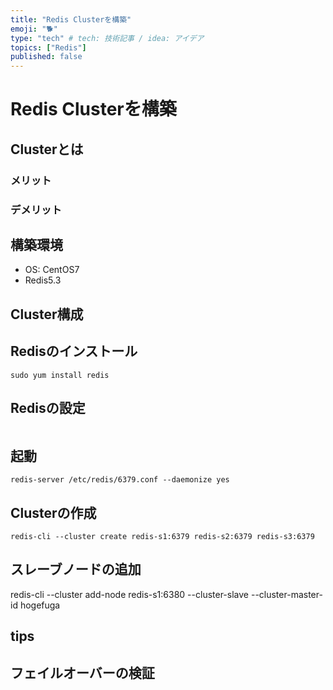 ```yaml
---
title: "Redis Clusterを構築"
emoji: "🐕"
type: "tech" # tech: 技術記事 / idea: アイデア
topics: ["Redis"]
published: false
---
```


# Redis Clusterを構築

## Clusterとは

### メリット
### デメリット

## 構築環境
- OS: CentOS7
- Redis5.3

## Cluster構成


## Redisのインストール
```
sudo yum install redis
```

## Redisの設定
```
```

## 起動
```
redis-server /etc/redis/6379.conf --daemonize yes
```

## Clusterの作成
```
redis-cli --cluster create redis-s1:6379 redis-s2:6379 redis-s3:6379
```

## スレーブノードの追加
redis-cli --cluster add-node redis-s1:6380 --cluster-slave --cluster-master-id hogefuga

## tips

## フェイルオーバーの検証